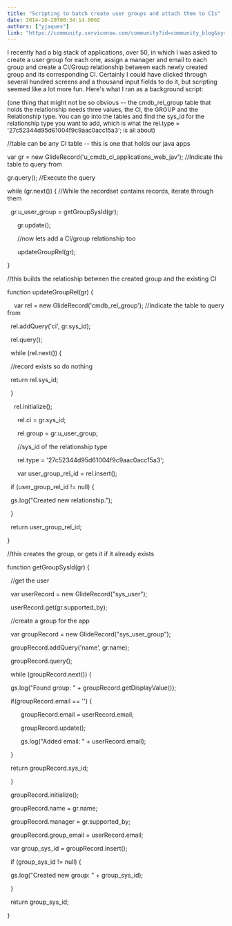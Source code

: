 ```yaml
---
title: "Scripting to batch create user groups and attach them to CIs"
date: 2014-10-29T00:34:14.000Z
authors: ["yjaques"]
link: "https://community.servicenow.com/community?id=community_blog&sys_id=d4ccee25dbd0dbc01dcaf3231f961941"
---
```

<p>I recently had a big stack of applications, over 50, in which I was asked to create a user group for each one, assign a manager and email to each group and create a CI/Group relationship between each newly created group and its corresponding CI. Certainly I could have clicked through several hundred screens and a thousand input fields to do it, but scripting seemed like a lot more fun. Here's what I ran as a background script:</p><p></p><p>(one thing that might not be so obvious -- the <span style="font-size: 13.63636302948px;">cmdb_rel_group table that holds the relationship needs three values, the CI, the GROUP and the Relationship type. You can go into the tables and find the sys_id for the relationship type you want to add, which is what the <span style="font-size: 13.63636302948px;"> rel.type = '27c52344d95d61004f9c9aac0acc15a3'; is all about)</span></span></p><p></p><p>//table can be any CI table -- this is one that holds our java apps</p><p>var gr = new GlideRecord('u_cmdb_ci_applications_web_jav'); //Indicate the table to query from</p><p>gr.query(); //Execute the query</p><p>while (gr.next()) { //While the recordset contains records, iterate through them</p><p>   gr.u_user_group = getGroupSysId(gr);</p><p>       gr.update();</p><p>       //now lets add a CI/group relationship too</p><p>       updateGroupRel(gr);</p><p>}</p><p></p><p>//this builds the relatioship between the created group and the existing CI</p><p>function updateGroupRel(gr) {</p><p>     var rel = new GlideRecord('cmdb_rel_group'); //Indicate the table to query from</p><p>   rel.addQuery('ci', gr.sys_id);</p><p>   rel.query();</p><p>   while (rel.next()) {</p><p>   //record exists so do nothing</p><p>   return rel.sys_id;</p><p>   }</p><p>     rel.initialize();</p><p>       rel.ci = gr.sys_id;</p><p>       rel.group = gr.u_user_group;</p><p>       //sys_id of the relationship type</p><p>       rel.type = '27c52344d95d61004f9c9aac0acc15a3';</p><p>       var user_group_rel_id = rel.insert();</p><p>   if (user_group_rel_id != null) {</p><p>   gs.log("Created new relationship.");</p><p>   }</p><p>   return user_group_rel_id;</p><p>}</p><p></p><p>//this creates the group, or gets it if it already exists</p><p>function getGroupSysId(gr) {</p><p>   //get the user</p><p>   var userRecord = new GlideRecord("sys_user");     </p><p>   userRecord.get(gr.supported_by);</p><p>   //create a group for the app</p><p>   var groupRecord = new GlideRecord("sys_user_group");     </p><p>   groupRecord.addQuery('name', gr.name);</p><p>   groupRecord.query();</p><p>   while (groupRecord.next()) {</p><p>   gs.log("Found group: " + groupRecord.getDisplayValue());</p><p>   if(groupRecord.email == '') {</p><p>         groupRecord.email = userRecord.email;</p><p>         groupRecord.update();</p><p>         gs.log("Added email: " + userRecord.email);</p><p></p><p></p><p>   }</p><p>   return groupRecord.sys_id;</p><p>   }</p><p>   groupRecord.initialize();</p><p>   groupRecord.name = gr.name;</p><p>   groupRecord.manager = gr.supported_by;</p><p>   groupRecord.group_email = userRecord.email;</p><p>   var group_sys_id = groupRecord.insert();</p><p>   if (group_sys_id != null) {</p><p>   gs.log("Created new group: " + group_sys_id);</p><p>   }</p><p>   return group_sys_id;</p><p>}</p>